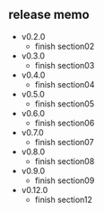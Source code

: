 ## release memo

- v0.2.0
  - finish section02
- v0.3.0
  - finish section03
- v0.4.0
  - finish section04
- v0.5.0
  - finish section05
- v0.6.0
  - finish section06
- v0.7.0
  - finish section07
- v0.8.0
  - finish section08
- v0.9.0
  - finish section09
- v0.12.0
  - finish section12
